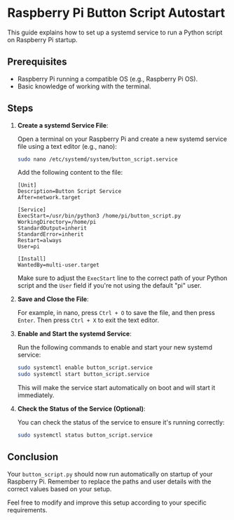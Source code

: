 # Raspberry Pi Button Script Autostart

This guide explains how to set up a systemd service to run a Python script on Raspberry Pi startup.

## Prerequisites

- Raspberry Pi running a compatible OS (e.g., Raspberry Pi OS).
- Basic knowledge of working with the terminal.

## Steps

1. **Create a systemd Service File**:

    Open a terminal on your Raspberry Pi and create a new systemd service file using a text editor (e.g., nano):

    ```bash
    sudo nano /etc/systemd/system/button_script.service
    ```

    Add the following content to the file:

    ```plaintext
    [Unit]
    Description=Button Script Service
    After=network.target

    [Service]
    ExecStart=/usr/bin/python3 /home/pi/button_script.py
    WorkingDirectory=/home/pi
    StandardOutput=inherit
    StandardError=inherit
    Restart=always
    User=pi

    [Install]
    WantedBy=multi-user.target
    ```

    Make sure to adjust the `ExecStart` line to the correct path of your Python script and the `User` field if you're not using the default "pi" user.

2. **Save and Close the File**:

    For example, in nano, press `Ctrl + O` to save the file, and then press `Enter`. Then press `Ctrl + X` to exit the text editor.

3. **Enable and Start the systemd Service**:

    Run the following commands to enable and start your new systemd service:

    ```bash
    sudo systemctl enable button_script.service
    sudo systemctl start button_script.service
    ```

    This will make the service start automatically on boot and will start it immediately.

4. **Check the Status of the Service (Optional)**:

    You can check the status of the service to ensure it's running correctly:

    ```bash
    sudo systemctl status button_script.service
    ```

## Conclusion

Your `button_script.py` should now run automatically on startup of your Raspberry Pi. Remember to replace the paths and user details with the correct values based on your setup.

Feel free to modify and improve this setup according to your specific requirements.
